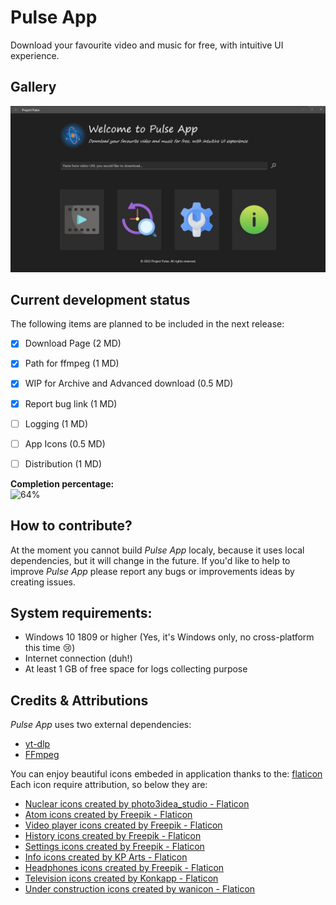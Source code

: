 # Pulse App
Download your favourite video and music for free, with intuitive UI experience.

## Gallery
![Application home page screenshot](./Screenshots/HomePage.JPG)

## Current development status
The following items are planned to be included in the next release:

 - [x] Download Page (2 MD)
 - [x] Path for ffmpeg (1 MD)
 - [x] WIP for Archive and Advanced download  (0.5 MD)
 - [x] Report bug link (1 MD)
 - [ ] Logging (1 MD)
 - [ ] App Icons (0.5 MD)
 - [ ] Distribution (1 MD)


**Completion percentage:**  
![64%](https://progress-bar.dev/64/)

## How to contribute?
At the moment you cannot build _Pulse App_ localy, because it uses local dependencies, but it will change in the future. If you'd like to help to improve _Pulse App_ please report any bugs or improvements ideas by creating issues.

## System requirements:
 * Windows 10 1809 or higher (Yes, it's Windows only, no cross-platform this time 😢)
 * Internet connection (duh!)
 * At least 1 GB of free space for logs collecting purpose

## Credits & Attributions
_Pulse App_ uses two external dependencies:
 * <a href="https://github.com/yt-dlp/yt-dlp">yt-dlp</a>
 * <a href="https://ffmpeg.org/">FFmpeg</a>

You can enjoy beautiful icons embeded in application thanks to the:
<a href="https://www.flaticon.com">flaticon</a>  
Each icon require attribution, so below they are:

 * <a href="https://www.flaticon.com/free-icons/nuclear" title="nuclear icons">Nuclear icons created by photo3idea_studio - Flaticon</a>
 * <a href="https://www.flaticon.com/free-icons/atom" title="atom icons">Atom icons created by Freepik - Flaticon</a>
 * <a href="https://www.flaticon.com/free-icons/video-player" title="video player icons">Video player icons created by Freepik - Flaticon</a>
 * <a href="https://www.flaticon.com/free-icons/history" title="history icons">History icons created by Freepik - Flaticon</a>
 * <a href="https://www.flaticon.com/free-icons/settings" title="settings icons">Settings icons created by Freepik - Flaticon</a>
 * <a href="https://www.flaticon.com/free-icons/info" title="info icons">Info icons created by KP Arts - Flaticon</a>
 * <a href="https://www.flaticon.com/free-icons/headphones" title="headphones icons">Headphones icons created by Freepik - Flaticon</a>
 * <a href="https://www.flaticon.com/free-icons/television" title="television icons">Television icons created by Konkapp - Flaticon</a>
 * <a href="https://www.flaticon.com/free-icons/under-construction" title="under construction icons">Under construction icons created by wanicon - Flaticon</a>


